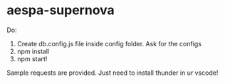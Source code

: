 # aespa-supernova
Do:
1. Create db.config.js file inside config folder. Ask for the configs
1. npm install
2. npm start!

Sample requests are provided. Just need to install thunder in ur vscode!